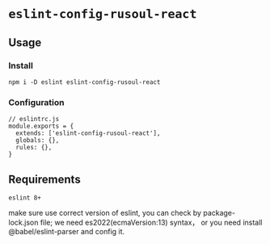 # `eslint-config-rusoul-react`



## Usage

### Install
```
npm i -D eslint eslint-config-rusoul-react
```

### Configuration
```
// eslintrc.js
module.exports = {
  extends: ['eslint-config-rusoul-react'],
  globals: {},
  rules: {},
}

```

## Requirements
```
eslint 8+
```
make sure use correct version of eslint, you can check by package-lock.json file;
we need es2022(ecmaVersion:13) syntax， or you need install @babel/eslint-parser and config it.
